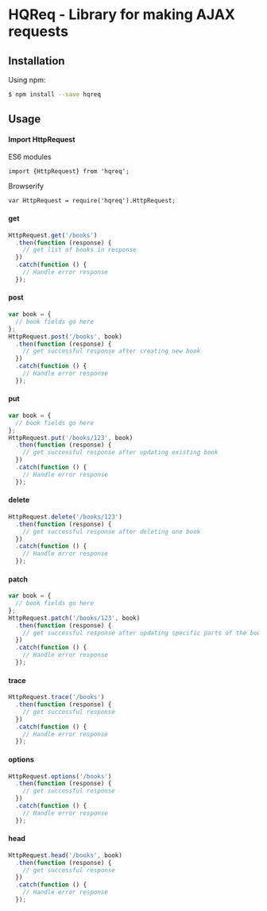 # HQReq - Library for making AJAX requests

## Installation

Using npm:

```bash
$ npm install --save hqreq
```

## Usage

#### Import HttpRequest
ES6 modules
```
import {HttpRequest} from 'hqreq';
```
Browserify
```
var HttpRequest = require('hqreq').HttpRequest;
```

#### get
```javascript
HttpRequest.get('/books')
  .then(function (response) {
    // get list of books in response
  })
  .catch(function () {
    // Handle error response
  });
```

#### post
```javascript
var book = {
  // book fields go here
};
HttpRequest.post('/books', book)
  .then(function (response) {
    // get successful response after creating new book
  })
  .catch(function () {
    // Handle error response
  });
```

#### put
```javascript
var book = {
  // book fields go here
};
HttpRequest.put('/books/123', book)
  .then(function (response) {
    // get successful response after updating existing book
  })
  .catch(function () {
    // Handle error response
  });
```

#### delete
```javascript
HttpRequest.delete('/books/123')
  .then(function (response) {
    // get successful response after deleting one book
  })
  .catch(function () {
    // Handle error response
  });
```

#### patch
```javascript
var book = {
  // book fields go here
};
HttpRequest.patch('/books/123', book)
  .then(function (response) {
    // get successful response after updating specific parts of the book
  })
  .catch(function () {
    // Handle error response
  });
```

#### trace
```javascript
HttpRequest.trace('/books')
  .then(function (response) {
    // get successful response
  })
  .catch(function () {
    // Handle error response
  });
```

#### options
```javascript
HttpRequest.options('/books')
  .then(function (response) {
    // get successful response
  })
  .catch(function () {
    // Handle error response
  });
```

#### head
```javascript
HttpRequest.head('/books', book)
  .then(function (response) {
    // get successful response
  })
  .catch(function () {
    // Handle error response
  });
```
